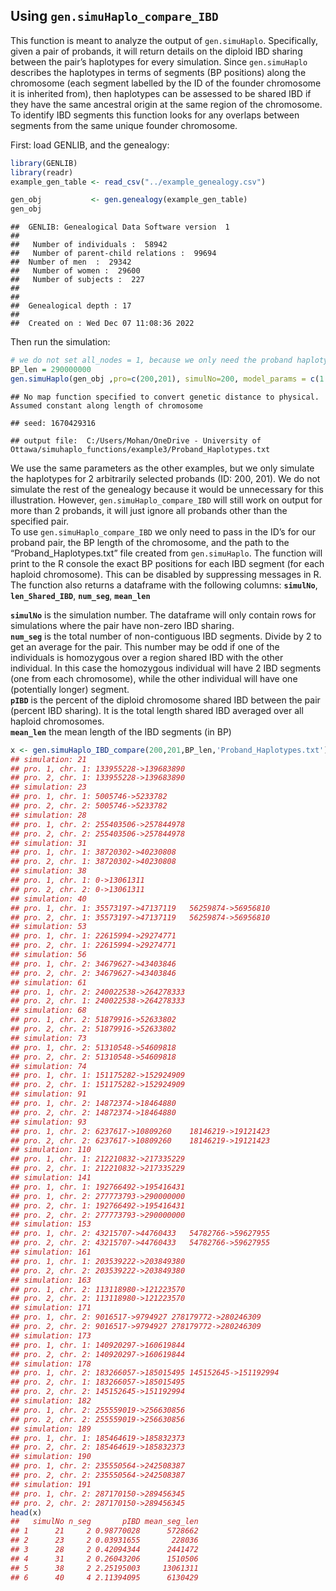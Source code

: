 
## Using **`gen.simuHaplo_compare_IBD`**

This function is meant to analyze the output of `gen.simuHaplo`.
Specifically, given a pair of probands, it will return details on the
diploid IBD sharing between the pair’s haplotypes for every simulation.
Since `gen.simuHaplo` describes the haplotypes in terms of segments (BP
positions) along the chromosome (each segment labelled by the ID of the
founder chromosome it is inherited from), then haplotypes can be
assessed to be shared IBD if they have the same ancestral origin at the
same region of the chromosome. To identify IBD segments this function
looks for any overlaps between segments from the same unique founder
chromosome.

First: load GENLIB, and the genealogy:

``` r
library(GENLIB)
library(readr)
example_gen_table <- read_csv("../example_genealogy.csv")
```

``` r
gen_obj           <- gen.genealogy(example_gen_table)
gen_obj
```

    ##  GENLIB: Genealogical Data Software version  1 
    ## 
    ##   Number of individuals :  58942 
    ##   Number of parent-child relations :  99694 
    ##  Number of men  :  29342 
    ##   Number of women :  29600 
    ##   Number of subjects :  227 
    ## 
    ## 
    ##  Genealogical depth : 17
    ## 
    ##  Created on : Wed Dec 07 11:08:36 2022

Then run the simulation:

``` r
# we do not set all_nodes = 1, because we only need the proband haplotypes to compare
BP_len = 290000000
gen.simuHaplo(gen_obj ,pro=c(200,201), simulNo=200, model_params = c(1.98, 3.28), cM_len = c(198, 328), BP_len = BP_len)
```

    ## No map function specified to convert genetic distance to physical. Assumed constant along length of chromosome

    ## seed: 1670429316

    ## output file:  C:/Users/Mohan/OneDrive - University of Ottawa/simuhaplo_functions/example3/Proband_Haplotypes.txt

We use the same parameters as the other examples, but we only simulate
the haplotypes for 2 arbitrarily selected probands (ID: 200, 201). We do
not simulate the rest of the genealogy because it would be unnecessary
for this illustration. However, `gen.simuHaplo_compare_IBD` will still
work on output for more than 2 probands, it will just ignore all
probands other than the specified pair.  
To use `gen.simuHaplo_compare_IBD` we only need to pass in the ID’s for
our proband pair, the BP length of the chromosome, and the path to the
“Proband_Haplotypes.txt” file created from `gen.simuHaplo`. The function
will print to the R console the exact BP positions for each IBD segment
(for each haploid chromosome). This can be disabled by suppressing
messages in R.  
The function also returns a dataframe with the following columns:
**`simulNo`**, **`len_Shared_IBD`**, **`num_seg`**, **`mean_len`**

**`simulNo`** is the simulation number. The dataframe will only contain
rows for simulations where the pair have non-zero IBD sharing.  
**`num_seg`** is the total number of non-contiguous IBD segments. Divide
by 2 to get an average for the pair. This number may be odd if one of
the individuals is homozygous over a region shared IBD with the other
individual. In this case the homozygous individual will have 2 IBD
segments (one from each chromosome), while the other individual will
have one (potentially longer) segment.  
**`pIBD`** is the percent of the diploid chromosome shared IBD between the
pair (percent IBD sharing). It is the total length shared IBD averaged
over all haploid chromosomes.  
**`mean_len`** the mean length of the IBD segments (in BP)

``` r
x <- gen.simuHaplo_IBD_compare(200,201,BP_len,'Proband_Haplotypes.txt')
## simulation: 21
## pro. 1, chr. 1: 133955228->139683890 
## pro. 2, chr. 1: 133955228->139683890 
## simulation: 23
## pro. 1, chr. 1: 5005746->5233782 
## pro. 2, chr. 2: 5005746->5233782 
## simulation: 28
## pro. 1, chr. 2: 255403506->257844978 
## pro. 2, chr. 2: 255403506->257844978 
## simulation: 31
## pro. 1, chr. 1: 38720302->40230808   
## pro. 2, chr. 1: 38720302->40230808   
## simulation: 38
## pro. 1, chr. 1: 0->13061311  
## pro. 2, chr. 2: 0->13061311  
## simulation: 40
## pro. 1, chr. 1: 35573197->47137119   56259874->56956810  
## pro. 2, chr. 1: 35573197->47137119   56259874->56956810  
## simulation: 53
## pro. 1, chr. 1: 22615994->29274771   
## pro. 2, chr. 1: 22615994->29274771   
## simulation: 56
## pro. 1, chr. 2: 34679627->43403846   
## pro. 2, chr. 2: 34679627->43403846   
## simulation: 61
## pro. 1, chr. 2: 240022538->264278333 
## pro. 2, chr. 1: 240022538->264278333 
## simulation: 68
## pro. 1, chr. 2: 51879916->52633802   
## pro. 2, chr. 2: 51879916->52633802   
## simulation: 73
## pro. 1, chr. 2: 51310548->54609818   
## pro. 2, chr. 2: 51310548->54609818   
## simulation: 74
## pro. 1, chr. 1: 151175282->152924909 
## pro. 2, chr. 1: 151175282->152924909 
## simulation: 91
## pro. 1, chr. 2: 14872374->18464880   
## pro. 2, chr. 2: 14872374->18464880   
## simulation: 93
## pro. 1, chr. 2: 6237617->10809260    18146219->19121423  
## pro. 2, chr. 2: 6237617->10809260    18146219->19121423  
## simulation: 110
## pro. 1, chr. 1: 212210832->217335229 
## pro. 2, chr. 1: 212210832->217335229 
## simulation: 141
## pro. 1, chr. 1: 192766492->195416431 
## pro. 1, chr. 2: 277773793->290000000 
## pro. 2, chr. 1: 192766492->195416431 
## pro. 2, chr. 2: 277773793->290000000 
## simulation: 153
## pro. 1, chr. 2: 43215707->44760433   54782766->59627955  
## pro. 2, chr. 2: 43215707->44760433   54782766->59627955  
## simulation: 161
## pro. 1, chr. 1: 203539222->203849380 
## pro. 2, chr. 2: 203539222->203849380 
## simulation: 163
## pro. 1, chr. 2: 113118980->121223570 
## pro. 2, chr. 2: 113118980->121223570 
## simulation: 171
## pro. 1, chr. 2: 9016517->9794927 278179772->280246309    
## pro. 2, chr. 2: 9016517->9794927 278179772->280246309    
## simulation: 173
## pro. 1, chr. 1: 140920297->160619844 
## pro. 2, chr. 2: 140920297->160619844 
## simulation: 178
## pro. 1, chr. 2: 183266057->185015495 145152645->151192994    
## pro. 2, chr. 1: 183266057->185015495 
## pro. 2, chr. 2: 145152645->151192994 
## simulation: 182
## pro. 1, chr. 2: 255559019->256630856 
## pro. 2, chr. 2: 255559019->256630856 
## simulation: 189
## pro. 1, chr. 1: 185464619->185832373 
## pro. 2, chr. 2: 185464619->185832373 
## simulation: 190
## pro. 1, chr. 2: 235550564->242508387 
## pro. 2, chr. 2: 235550564->242508387 
## simulation: 191
## pro. 1, chr. 2: 287170150->289456345 
## pro. 2, chr. 2: 287170150->289456345 
head(x)
##   simulNo n_seg       pIBD mean_seg_len
## 1      21     2 0.98770028      5728662
## 2      23     2 0.03931655       228036
## 3      28     2 0.42094344      2441472
## 4      31     2 0.26043206      1510506
## 5      38     2 2.25195003     13061311
## 6      40     4 2.11394095      6130429
```
